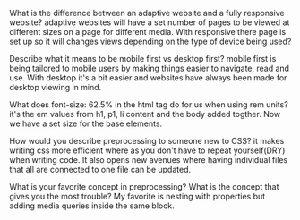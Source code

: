 What is the difference between an adaptive website and a fully responsive website?
  adaptive websites will have a set number of pages to be viewed at different sizes on a page for different media. With responsive there 
  page is set up so it will changes views depending on the type of device being used?


Describe what it means to be mobile first vs desktop first?
  mobile first is being tailored to mobile users by making things easier to navigate, read and use. With desktop it's a bit easier 
  and websites have always been made for desktop viewing in mind.
  

What does font-size: 62.5% in the html tag do for us when using rem units?
  it's the em values from h1, p1, li content and the body added togther. Now we have a set size for the base elements.
  

How would you describe preprocessing to someone new to CSS?
  it makes writing css more efficient where as you don't have to repeat yourself(DRY) when writing code. It also opens new avenues 
  where having individual files that all are connected to one file can be updated.
  

What is your favorite concept in preprocessing? What is the concept that gives you the most trouble?
  My favorite is nesting with properties but adding media queries inside the same block.
